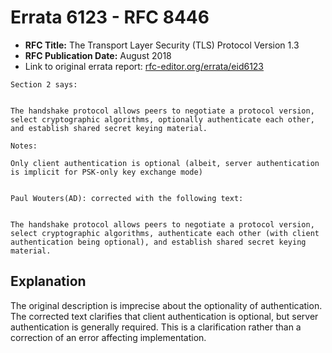 # Errata 6123 - RFC 8446

- **RFC Title:** The Transport Layer Security (TLS) Protocol Version 1.3
- **RFC Publication Date:** August 2018
- Link to original errata report: [rfc-editor.org/errata/eid6123](https://www.rfc-editor.org/errata/eid6123)

```
Section 2 says:


The handshake protocol allows peers to negotiate a protocol version, select cryptographic algorithms, optionally authenticate each other, and establish shared secret keying material.

Notes:

Only client authentication is optional (albeit, server authentication is implicit for PSK-only key exchange mode)

Paul Wouters(AD): corrected with the following text:

The handshake protocol allows peers to negotiate a protocol version, select cryptographic algorithms, authenticate each other (with client authentication being optional), and establish shared secret keying material.
```

## Explanation

The original description is imprecise about the optionality of authentication.  The corrected text clarifies that client authentication is optional, but server authentication is generally required. This is a clarification rather than a correction of an error affecting implementation.
